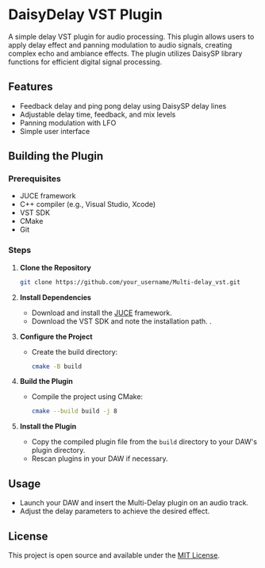# DaisyDelay VST Plugin

A simple delay VST plugin for audio processing. This plugin allows users to apply delay effect and panning modulation to audio signals, creating complex echo and ambiance effects. The plugin utilizes DaisySP library functions for efficient digital signal processing.

## Features
- Feedback delay and ping pong delay using DaisySP delay lines
- Adjustable delay time, feedback, and mix levels
- Panning modulation with LFO
- Simple user interface

## Building the Plugin

### Prerequisites

- JUCE framework
- C++ compiler (e.g., Visual Studio, Xcode)
- VST SDK
- CMake
- Git


### Steps

1. **Clone the Repository**

    ```bash
    git clone https://github.com/your_username/Multi-delay_vst.git
    ```

2. **Install Dependencies**

    - Download and install the [JUCE](https://juce.com/) framework.
    - Download the VST SDK and note the installation path.
.

3. **Configure the Project**

    - Create the build directory:

        ```bash
        cmake -B build
        ```

4. **Build the Plugin**

    - Compile the project using CMake:

        ```bash
        cmake --build build -j 8
        ```

5. **Install the Plugin**

    - Copy the compiled plugin file from the `build` directory to your DAW's plugin directory.
    - Rescan plugins in your DAW if necessary.

## Usage

- Launch your DAW and insert the Multi-Delay plugin on an audio track.
- Adjust the delay parameters to achieve the desired effect.

## License

This project is open source and available under the [MIT License](LICENSE).

